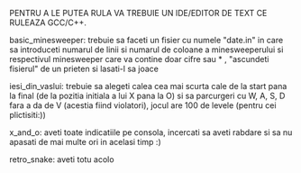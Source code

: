 PENTRU A LE PUTEA RULA VA TREBUIE UN IDE/EDITOR DE TEXT CE RULEAZA GCC/C++.

basic_minesweeper:
trebuie sa faceti un fisier cu numele "date.in" in care sa introduceti numarul de linii si numarul de coloane a minesweeperului si respectivul minesweeper care va contine doar cifre sau * , "ascundeti fisierul" de un prieten si lasati-l sa joace 

iesi_din_vaslui:
trebuie sa alegeti calea cea mai scurta cale de la start pana la final (de la pozitia initiala a lui X pana la O) si sa parcurgeri cu W, A, S, D fara a da de V (acestia fiind violatori), jocul are 100 de levele (pentru cei plictisiti:))

x_and_o:
aveti toate indicatiile pe consola, incercati sa aveti rabdare si sa nu apasati de mai multe ori in acelasi timp :)

retro_snake:
aveti totu acolo
